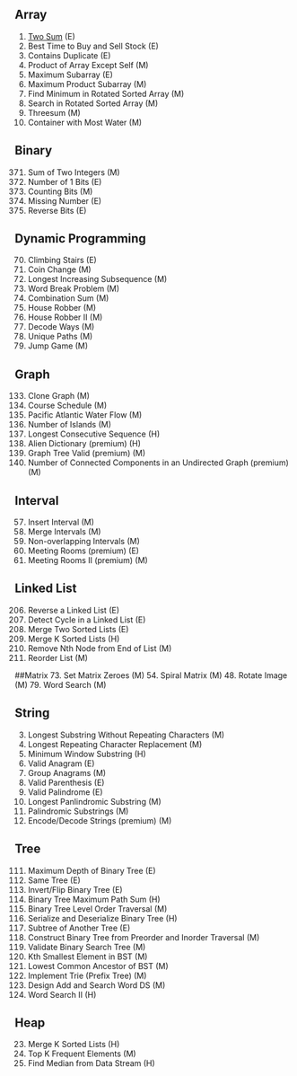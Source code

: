 ## Array
1. [Two Sum](https://github.com/pirainogi/leetcode/blob/master/0_easy/1_two_sum.js) (E)
121. Best Time to Buy and Sell Stock (E)
217. Contains Duplicate (E)
238. Product of Array Except Self (M)
53. Maximum Subarray (E)
152. Maximum Product Subarray (M)
153. Find Minimum in Rotated Sorted Array (M)
33. Search in Rotated Sorted Array (M)
15. Threesum (M)
11. Container with Most Water (M)

## Binary
371. Sum of Two Integers (M)
191. Number of 1 Bits (E)
338. Counting Bits (M)
268. Missing Number (E)
190. Reverse Bits (E)

## Dynamic Programming
70. Climbing Stairs (E)
322. Coin Change (M)
300. Longest Increasing Subsequence (M)
139. Word Break Problem (M)
39. Combination Sum (M)
198. House Robber (M)
213. House Robber II (M)
91. Decode Ways (M)
62. Unique Paths (M)
55. Jump Game (M)

## Graph
133. Clone Graph (M)
207. Course Schedule (M)
417. Pacific Atlantic Water Flow (M)
200. Number of Islands (M)
128. Longest Consecutive Sequence (H)
269. Alien Dictionary (premium) (H)
261. Graph Tree Valid (premium) (M)
323. Number of Connected Components in an Undirected Graph (premium) (M)

## Interval
57. Insert Interval (M)
56. Merge Intervals (M)
435. Non-overlapping Intervals (M)
252. Meeting Rooms (premium) (E)
253. Meeting Rooms II (premium) (M)

## Linked List
206. Reverse a Linked List (E)
141. Detect Cycle in a Linked List (E)
21. Merge Two Sorted Lists (E)
23. Merge K Sorted Lists (H)
19. Remove Nth Node from End of List (M)
143. Reorder List (M)

##Matrix
73. Set Matrix Zeroes (M)
54. Spiral Matrix (M)
48. Rotate Image (M)
79. Word Search (M)

## String
3. Longest Substring Without Repeating Characters (M)
424. Longest Repeating Character Replacement (M)
76. Minimum Window Substring (H)
242. Valid Anagram (E)
49. Group Anagrams (M)
20. Valid Parenthesis (E)
125. Valid Palindrome (E)
5. Longest Panlindromic Substring (M)
647. Palindromic Substrings (M)
271. Encode/Decode Strings (premium) (M)

## Tree
111. Maximum Depth of Binary Tree (E)
100. Same Tree (E)
226. Invert/Flip Binary Tree (E)
124. Binary Tree Maximum Path Sum (H)
102. Binary Tree Level Order Traversal (M)
297. Serialize and Deserialize Binary Tree (H)
572. Subtree of Another Tree (E)
105. Construct Binary Tree from Preorder and Inorder Traversal (M)
98. Validate Binary Search Tree (M)
230. Kth Smallest Element in BST (M)
236. Lowest Common Ancestor of BST (M)
208. Implement Trie (Prefix Tree) (M)
211. Design Add and Search Word DS (M)
212. Word Search II (H)

## Heap
23. Merge K Sorted Lists (H)
347. Top K Frequent Elements (M)
295. Find Median from Data Stream (H)
